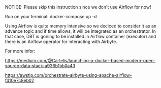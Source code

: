 NOTICE: Please skip this instruction since we don't use Airflow for now!

Run on your terminal: docker-compose up -d

Using Airflow is quite memory intensive so we deciced to consider it as an advance topic and if time allows, it will be integrated as an orchestrator. In that case, DBT is goning to be installed in Airflow container (executor) and there is an Airflow operator for interacting with Airbyte.


For more infor:

https://medium.com/@Cartelis/launching-a-docker-based-modern-open-source-data-stack-a936b1bb0a43

https://awstip.com/orchestrate-airbyte-using-apache-airflow-f410e7c8eb02
